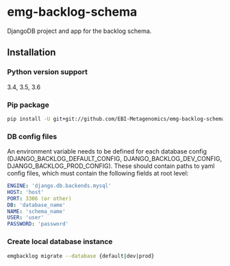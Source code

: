 # emg-backlog-schema
DjangoDB project and app for the backlog schema.
## Installation
### Python version support
3.4, 3.5, 3.6
### Pip package
```bash
pip install -U git+git://github.com/EBI-Metagenomics/emg-backlog-schema.git
```

### DB config files
An environment variable needs to be defined for each database config (DJANGO_BACKLOG_DEFAULT_CONFIG, DJANGO_BACKLOG_DEV_CONFIG, DJANGO_BACKLOG_PROD_CONFIG).
These should contain paths to yaml config files, which must contain the following fields at root level:
```yaml
ENGINE: 'django.db.backends.mysql'
HOST: 'host'
PORT: 3306 (or other)
DB: 'database_name'
NAME: 'schema_name'
USER: 'user'
PASSWORD: 'password'
```

### Create local database instance
```bash
emgbacklog migrate --database {default|dev|prod}
```
